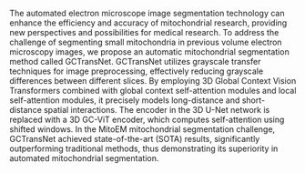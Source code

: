 The automated electron microscope image segmentation technology can enhance the efficiency and accuracy of mitochondrial research, providing new perspectives and possibilities for medical research. To address the challenge of segmenting small mitochondria in previous volume electron microscopy images, we propose an automatic mitochondrial segmentation method called GCTransNet. GCTransNet utilizes grayscale transfer techniques for image preprocessing, effectively reducing grayscale differences between different slices. By employing 3D Global Context Vision Transformers combined with global context self-attention modules and local self-attention modules, it precisely models long-distance and short-distance spatial interactions. The encoder in the 3D U-Net network is replaced with a 3D GC-ViT encoder, which computes self-attention using shifted windows. In the MitoEM mitochondrial segmentation challenge, GCTransNet achieved state-of-the-art (SOTA) results, significantly outperforming traditional methods, thus demonstrating its superiority in automated mitochondrial segmentation.
